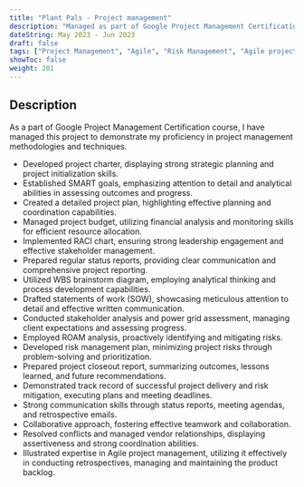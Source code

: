 ```yaml
---
title: "Plant Pals - Project management"
description: "Managed as part of Google Project Management Certification"
dateString: May 2023 - Jun 2023
draft: false
tags: ["Project Management", "Agile", "Risk Management", "Agile project management"]
showToc: false
weight: 201
--- 
```


## Description
As a part of Google Project Management Certification course, I have managed this project to demonstrate my proficiency in project management methodologies and techniques.
- Developed project charter, displaying strong strategic planning and project initialization skills.
- Established SMART goals, emphasizing attention to detail and analytical abilities in assessing outcomes and progress.
- Created a detailed project plan, highlighting effective planning and coordination capabilities.
- Managed project budget, utilizing financial analysis and monitoring skills for efficient resource allocation.
- Implemented RACI chart, ensuring strong leadership engagement and effective stakeholder management.
- Prepared regular status reports, providing clear communication and comprehensive project reporting.
- Utilized WBS brainstorm diagram, employing analytical thinking and process development capabilities.
- Drafted statements of work (SOW), showcasing meticulous attention to detail and effective written communication.
- Conducted stakeholder analysis and power grid assessment, managing client expectations and assessing progress.
- Employed ROAM analysis, proactively identifying and mitigating risks.
- Developed risk management plan, minimizing project risks through problem-solving and prioritization.
- Prepared project closeout report, summarizing outcomes, lessons learned, and future recommendations.
- Demonstrated track record of successful project delivery and risk mitigation, executing plans and meeting deadlines.
- Strong communication skills through status reports, meeting agendas, and retrospective emails.
- Collaborative approach, fostering effective teamwork and collaboration.
- Resolved conflicts and managed vendor relationships, displaying assertiveness and strong coordination abilities.
- Illustrated expertise in Agile project management, utilizing it effectively in conducting retrospectives, managing and maintaining the product backlog.